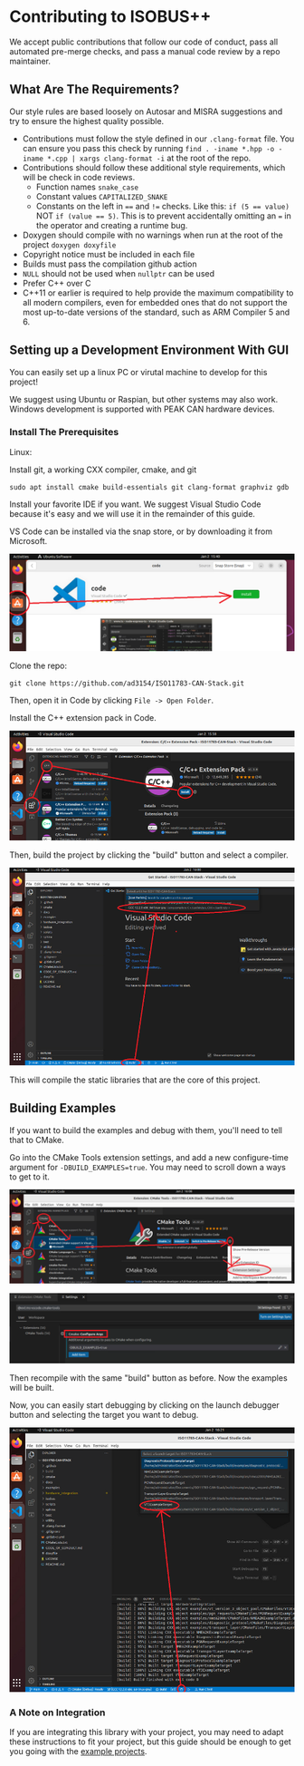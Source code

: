 # Contributing to ISOBUS++

We accept public contributions that follow our code of conduct, pass all automated pre-merge checks, and pass a manual code review by a repo maintainer.

## What Are The Requirements?

Our style rules are based loosely on Autosar and MISRA suggestions and try to ensure the highest quality possible.

* Contributions must follow the style defined in our `.clang-format` file. You can ensure you pass this check by running `find . -iname *.hpp -o -iname *.cpp | xargs clang-format -i` at the root of the repo.
* Contributions should follow these additional style requirements, which will be check in code reviews.
	* Function names `snake_case`
	* Constant values `CAPITALIZED_SNAKE`
	* Constants on the left in `==` and `!=` checks. Like this: `if (5 == value)` NOT `if (value == 5)`. This is to prevent accidentally omitting an `=` in the operator and creating a runtime bug.
* Doxygen should compile with no warnings when run at the root of the project `doxygen doxyfile`
* Copyright notice must be included in each file
* Builds must pass the compilation github action
* `NULL` should not be used when `nullptr` can be used
* Prefer C++ over C
* C++11 or earlier is required to help provide the maximum compatibility to all modern compilers, even for embedded ones that do not support the most up-to-date versions of the standard, such as ARM Compiler 5 and 6.

## Setting up a Development Environment With GUI

You can easily set up a linux PC or virutal machine to develop for this project!

We suggest using Ubuntu or Raspian, but other systems may also work. Windows development is supported with PEAK CAN hardware devices.

### Install The Prerequisites

Linux:

Install git, a working CXX compiler, cmake, and git

```
sudo apt install cmake build-essentials git clang-format graphviz gdb
```

Install your favorite IDE if you want. We suggest Visual Studio Code because it's easy and we will use it in the remainder of this guide.

VS Code can be installed via the snap store, or by downloading it from Microsoft.

![VSCodeInstall](docs/images/vscodeInstall.png)

Clone the repo:

```
git clone https://github.com/ad3154/ISO11783-CAN-Stack.git
```

Then, open it in Code by clicking `File -> Open Folder`.

Install the C++ extension pack in Code.

![ExtensionPackInstall](docs/images/cppExtensionPack.png)

Then, build the project by clicking the "build" button and select a compiler.

![BuildTheProject](docs/images/buildingProjectFromCode.png)

This will compile the static libraries that are the core of this project.

## Building Examples

If you want to build the examples and debug with them, you'll need to tell that to CMake.

Go into the CMake Tools extension settings, and add a new configure-time argument for `-DBUILD_EXAMPLES=true`. You may need to scroll down a ways to get to it.

![CmakeToolsSettings](docs/images/cmakeToolsSettings.png)

![CompileArgs](docs/images/cmakeToolsExamples.png)

Then recompile with the same "build" button as before. Now the examples will be built.

Now, you can easily start debugging by clicking on the launch debugger button and selecting the target you want to debug.

![LaunchDebug](docs/images/launchDebug.png)

### A Note on Integration

If you are integrating this library with your project, you may need to adapt these instructions to fit your project, but this guide should be enough to get you going with the [example projects](https://github.com/ad3154/ISO11783-CAN-Stack/tree/main/examples).
